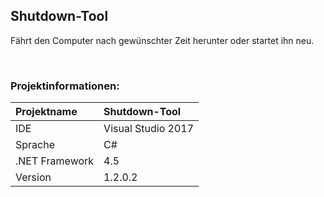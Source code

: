 ## Shutdown-Tool 
Fährt den Computer nach gewünschter Zeit herunter oder startet ihn neu.

<br>

### Projektinformationen:
| Projektname   | Shutdown-Tool       |
| :------------ | :------------------ |
| IDE           | Visual Studio 2017  | 
| Sprache       | C#                  |
| .NET Framework| 4.5                 | 
| Version       | 1.2.0.2            |

